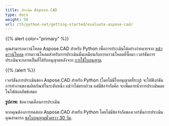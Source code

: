 ```yaml
---
title: ประเมิน Aspose.CAD
type: docs
weight: 50
url: /th/python-net/getting-started/evaluate-aspose-cad/
---
```


{{% alert color="primary" %}}

คุณสามารถดาวน์โหลด Aspose.CAD สำหรับ Python เพื่อการประเมินได้อย่างง่ายดายจาก [หน้าดาวน์โหลด](https://downloads.aspose.com/cad/python-net) การดาวน์โหลดสำหรับการประเมินนั้นเหมือนกับการดาวน์โหลดที่ซื้อมา เวอร์ชันการประเมินจะกลายเป็นที่ได้รับอนุญาตหลังจาก [การใช้ใบอนุญาต](/th/cad/python-net/licensing/).

{{% /alert %}}

เวอร์ชันการประเมินของ Aspose.CAD สำหรับ Python (โดยไม่มีใบอนุญาตที่ระบุ) จะให้ฟังก์ชันการทำงานของผลิตภัณฑ์ในระดับหนึ่ง แม้ว่าไม่ครบถ้วน แต่มีข้อจำกัดคือ จะเพิ่มลายน้ำการประเมินผลในไฟล์ผลลัพธ์เสมอ

**รูปภาพ:** ข้อความเตือนการประเมิน

หากคุณต้องการทดสอบ Aspose.CAD สำหรับ Python โดยไม่มีข้อจำกัดของเวอร์ชันการประเมิน คุณสามารถ [ขอใบอนุญาตชั่วคราว 30 วัน](https://purchase.aspose.com/temporary-license).
